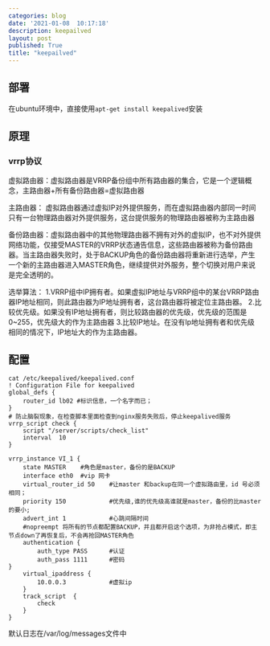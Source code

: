 ```yaml
---
categories: blog
date: '2021-01-08  10:17:18'
description: keepailved
layout: post
published: True
title: "keepailved"
---
```


## 部署


在ubuntu环境中，直接使用`apt-get install keepalived`安装

## 原理

### vrrp协议

虚拟路由器：虚拟路由器是VRRP备份组中所有路由器的集合，它是一个逻辑概念，主路由器+所有备份路由器=虚拟路由器

主路由器： 虚拟路由器通过虚拟IP对外提供服务，而在虚拟路由器内部同一时间只有一台物理路由器对外提供服务，这台提供服务的物理路由器被称为主路由器

备份路由器：虚拟路由器中的其他物理路由器不拥有对外的虚拟IP，也不对外提供网络功能，仅接受MASTER的VRRP状态通告信息，这些路由器被称为备份路由器。当主路由器失败时，处于BACKUP角色的备份路由器将重新进行选举，产生一个新的主路由器进入MASTER角色，继续提供对外服务，整个切换对用户来说是完全透明的。

选举算法：
1.VRRP组中IP拥有者。如果虚拟IP地址与VRRP组中的某台VRRP路由器IP地址相同，则此路由器为IP地址拥有者，这台路由器将被定位主路由器。
2.比较优先级。如果没有IP地址拥有者，则比较路由器的优先级，优先级的范围是0~255，优先级大的作为主路由器
3.比较IP地址。在没有Ip地址拥有者和优先级相同的情况下，IP地址大的作为主路由器。

## 配置

```
cat /etc/keepalived/keepalived.conf
! Configuration File for keepalived
global_defs {
    router_id lb02 #标识信息，一个名字而已；
}
# 防止脑裂现象，在检查脚本里面检查到nginx服务失败后，停止keepalived服务
vrrp_script check {
    script "/server/scripts/check_list"
    interval  10
}

vrrp_instance VI_1 {
    state MASTER    #角色是master，备份的是BACKUP
    interface eth0  #vip 网卡
    virtual_router_id 50    #让master 和backup在同一个虚拟路由里，id 号必须相同；
    priority 150            #优先级,谁的优先级高谁就是master，备份的比master的要小;
    advert_int 1            #心跳间隔时间
	#nopreempt 将所有的节点都配置BACKUP，并且都开启这个选项，为非抢占模式，即主节点down了再恢复后，不会再抢回MASTER角色
    authentication {
        auth_type PASS      #认证
        auth_pass 1111      #密码
}
    virtual_ipaddress {
        10.0.0.3            #虚拟ip
    }
	track_script  {
    	check
	}
}
```

默认日志在/var/log/messages文件中